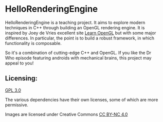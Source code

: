 # HelloRenderingEngine

HelloRenderingEngine is a teaching project. It aims to explore modern techniques in C++ through building
an OpenGL rendering engine. It is inspired by Joey de Vries excellent site 
[Learn OpenGL](https://learnopengl.com/Getting-started/Hello-Triangle) but with some major differences.
In particular, the point is to build a robust framework, in which functionality is composable.

So it's a combination of cutting-edge C++ and OpenGL. If you like the Dr Who episode featuring
androids with mechanical brains, this project may appeal to you!

## Licensing:

[GPL 3.0](https://www.gnu.org/licenses/gpl-3.0.en.html)

The various dependencies have their own licenses, some of which are more permissive.

Images are licensed under Creative Commons [CC BY-NC 4.0](https://creativecommons.org/licenses/by-nc/4.0/)